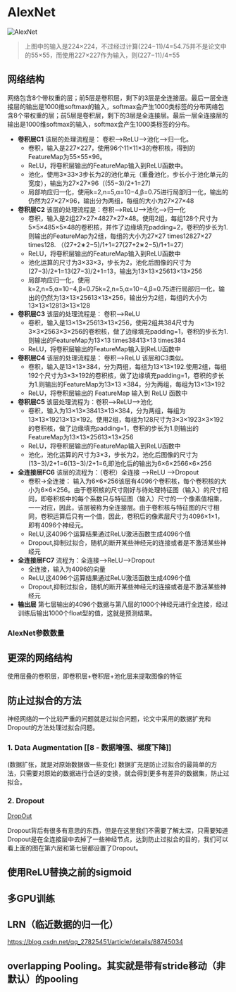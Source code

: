 # AlexNet

![AlexNet](..\..\..\Data\AlexNet.jpg)

> 上图中的输入是224×224，不过经过计算(224−11)/4=54.75并不是论文中的55×55，而使用227×227作为输入，则(227−11)/4=55

## 网络结构

网络包含8个带权重的层；前5层是卷积层，剩下的3层是全连接层。最后一层全连接层的输出是1000维softmax的输入，softmax会产生1000类标签的分布网络包含8个带权重的层；前5层是卷积层，剩下的3层是全连接层。最后一层全连接层的输出是1000维softmax的输入，softmax会产生1000类标签的分布。

- **卷积层C1**
  该层的处理流程是： 卷积-->ReLU-->池化-->归一化。
  - 卷积，输入是227×227，使用96个11×11×3的卷积核，得到的FeatureMap为55×55×96。
  - ReLU，将卷积层输出的FeatureMap输入到ReLU函数中。
  - 池化，使用3×33×3步长为2的池化单元（重叠池化，步长小于池化单元的宽度），输出为27×27×96（(55−3)/2+1=27)
  - 局部响应归一化，使用k=2,n=5,α=10−4,β=0.75进行局部归一化，输出的仍然为27×27×96，输出分为两组，每组的大小为27×27×48
- **卷积层C2**
  该层的处理流程是：卷积-->ReLU-->池化-->归一化
  - 卷积，输入是2组27×27×4827×27×48。使用2组，每组128个尺寸为5×5×485×5×48的卷积核，并作了边缘填充padding=2，卷积的步长为1. 则输出的FeatureMap为2组，每组的大小为27×27 times12827×27 times128. （(27+2∗2−5)/1+1=27(27+2∗2−5)/1+1=27）
  - ReLU，将卷积层输出的FeatureMap输入到ReLU函数中
  - 池化运算的尺寸为3×33×3，步长为2，池化后图像的尺寸为(27−3)/2+1=13(27−3)/2+1=13，输出为13×13×25613×13×256
  - 局部响应归一化，使用k=2,n=5,α=10−4,β=0.75k=2,n=5,α=10−4,β=0.75进行局部归一化，输出的仍然为13×13×25613×13×256，输出分为2组，每组的大小为13×13×12813×13×128
- **卷积层C3**
  该层的处理流程是： 卷积-->ReLU
  - 卷积，输入是13×13×25613×13×256，使用2组共384尺寸为3×3×2563×3×256的卷积核，做了边缘填充padding=1，卷积的步长为1.则输出的FeatureMap为13×13 times38413×13 times384
  - ReLU，将卷积层输出的FeatureMap输入到ReLU函数中
- **卷积层C4**
  该层的处理流程是： 卷积-->ReLU
  该层和C3类似。
  - 卷积，输入是13×13×384，分为两组，每组为13×13×192.使用2组，每组192个尺寸为3×3×192的卷积核，做了边缘填充padding=1，卷积的步长为1.则输出的FeatureMap为13×13 ×384，分为两组，每组为13×13×192
  - ReLU，将卷积层输出的 FeatureMap 输入到 ReLU 函数中
- **卷积层C5**
  该层处理流程为：卷积-->ReLU-->池化
  - 卷积，输入为13×13×38413×13×384，分为两组，每组为13×13×19213×13×192。使用2组，每组为128尺寸为3×3×1923×3×192的卷积核，做了边缘填充padding=1，卷积的步长为1.则输出的FeatureMap为13×13×25613×13×256
  - ReLU，将卷积层输出的FeatureMap输入到ReLU函数中
  - 池化，池化运算的尺寸为3×3，步长为2，池化后图像的尺寸为 (13−3)/2+1=6(13−3)/2+1=6,即池化后的输出为6×6×2566×6×256
- **全连接层FC6**
  该层的流程为：（卷积）全连接 -->ReLU -->Dropout
  - 卷积->全连接： 输入为6×6×256该层有4096个卷积核，每个卷积核的大小为6×6×256。由于卷积核的尺寸刚好与待处理特征图（输入）的尺寸相同，即卷积核中的每个系数只与特征图（输入）尺寸的一个像素值相乘，一一对应，因此，该层被称为全连接层。由于卷积核与特征图的尺寸相同，卷积运算后只有一个值，因此，卷积后的像素层尺寸为4096×1×1，即有4096个神经元。
  - ReLU,这4096个运算结果通过ReLU激活函数生成4096个值
  - Dropout,抑制过拟合，随机的断开某些神经元的连接或者是不激活某些神经元
- **全连接层FC7**
  流程为：全连接-->ReLU-->Dropout
  - 全连接，输入为4096的向量
  - ReLU,这4096个运算结果通过ReLU激活函数生成4096个值
  - Dropout,抑制过拟合，随机的断开某些神经元的连接或者是不激活某些神经元
- **输出层**
  第七层输出的4096个数据与第八层的1000个神经元进行全连接，经过训练后输出1000个float型的值，这就是预测结果。

### AlexNet参数数量

## 更深的网络结构

使用层叠的卷积层，即卷积层+卷积层+池化层来提取图像的特征

## 防止过拟合的方法
神经网络的一个比较严重的问题就是过拟合问题，论文中采用的数据扩充和Dropout的方法处理过拟合问题。

### 1. Data Augmentation [[8 - 数据增强、梯度下降]]
(数据扩张，就是对原始数据做一些变化)
数据扩充是防止过拟合的最简单的方法，只需要对原始的数据进行合适的变换，就会得到更多有差异的数据集，防止过拟合。

### 2. Dropout 
[DropOut](DropOut.md)

Dropout背后有很多有意思的东西，但是在这里我们不需要了解太深，只需要知道Dropout是在全连接层中去掉了一些神经节点，达到防止过拟合的目的，我们可以看上面的图在第六层和第七层都设置了Dropout。

## 使用ReLU替换之前的sigmoid

## 多GPU训练

## LRN（临近数据的归一化）

https://blog.csdn.net/qq_27825451/article/details/88745034

## overlapping Pooling。其实就是带有stride移动（非默认）的pooling